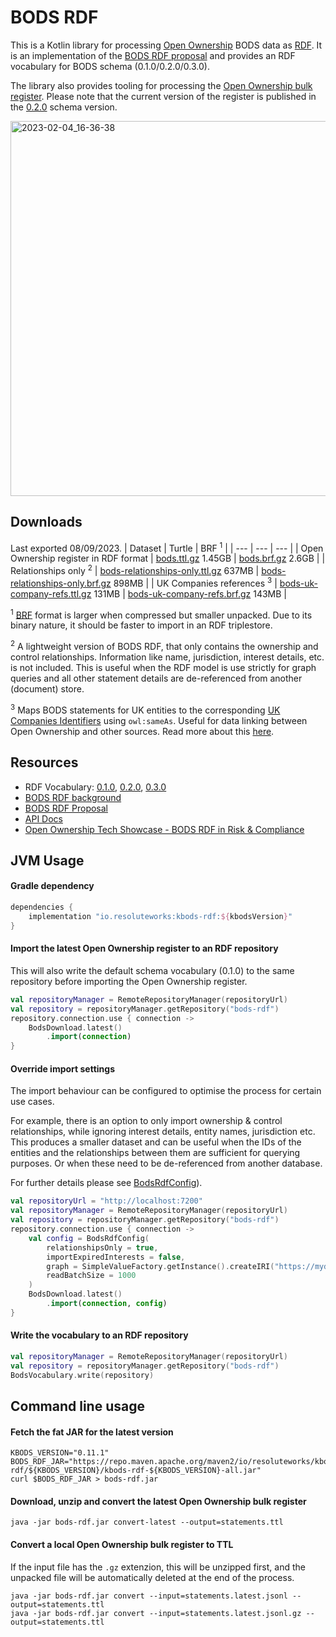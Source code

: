 # BODS RDF

This is a Kotlin library for processing [Open Ownership](https://www.openownership.org/) BODS data 
as [RDF](https://www.w3.org/RDF/). It is an implementation of the [BODS RDF proposal](https://docs.google.com/document/d/1vej-UkK7QtmfKrmU6aD15vceIzJDsCv1jbHCJWgn9hs)
and provides an RDF vocabulary for BODS schema (0.1.0/0.2.0/0.3.0).

The library also provides tooling for processing the [Open Ownership bulk register](https://register.openownership.org/download).
Please note that the current version of the register is published in the [0.2.0](https://standard.openownership.org/en/0.2.0/)
schema version.

<img width="600" alt="2023-02-04_16-36-38" src="https://user-images.githubusercontent.com/2995576/216779559-64e9e754-efdb-44bd-8b9a-a1f87c643332.png">

## Downloads
Last exported 08/09/2023.
| Dataset | Turtle | BRF <sup>1</sup> |
| --- | --- | --- |
| Open Ownership register in RDF format | [bods.ttl.gz](https://bods-rdf.s3-eu-west-1.amazonaws.com/data/bods.ttl.gz) 1.45GB | [bods.brf.gz](https://bods-rdf.s3-eu-west-1.amazonaws.com/data/bods.brf.gz) 2.6GB |
| Relationships only <sup>2</sup> | [bods-relationships-only.ttl.gz](https://bods-rdf.s3-eu-west-1.amazonaws.com/data/bods-relationships-only.ttl.gz) 637MB | [bods-relationships-only.brf.gz](https://bods-rdf.s3-eu-west-1.amazonaws.com/data/bods-relationships-only.brf.gz) 898MB |
| UK Companies references <sup>3</sup> | [bods-uk-company-refs.ttl.gz](https://bods-rdf.s3-eu-west-1.amazonaws.com/data/bods-uk-company-refs.ttl.gz) 131MB | [bods-uk-company-refs.brf.gz](https://bods-rdf.s3-eu-west-1.amazonaws.com/data/bods-uk-company-refs.brf.gz) 143MB |

<sup>1</sup> [BRF](https://rdf4j.org/javadoc/latest/org/eclipse/rdf4j/rio/RDFFormat.html#BINARY) format is larger when compressed but smaller unpacked.
Due to its binary nature, it should be faster to import in an RDF triplestore.   


<sup>2</sup> A lightweight version of BODS RDF, that only contains the ownership and control relationships.
Information like name, jurisdiction, interest details, etc. is not included. This is useful when the RDF model is use strictly
for graph queries and all other statement details are de-referenced from another (document) store.


<sup>3</sup> Maps BODS statements for UK entities to the corresponding 
[UK Companies Identifiers](https://www.data.gov.uk/dataset/5a33338a-e142-4f05-9458-ca7283f410b3/company-identifiers-uris) using `owl:sameAs`.
Useful for data linking between Open Ownership and other sources.
Read more about this [here](https://world.hey.com/cos/using-bods-rdf-to-link-beneficial-ownership-records-with-other-datasets-0383cbd9).


## Resources
* RDF Vocabulary:
[0.1.0](https://github.com/cosmin-marginean/kbods/blob/main/kbods-rdf/src/main/resources/vocabulary/bods-vocabulary-0.1.0.ttl),
[0.2.0](https://github.com/cosmin-marginean/kbods/blob/main/kbods-rdf/src/main/resources/vocabulary/bods-vocabulary-0.2.0.ttl),
[0.3.0](https://github.com/cosmin-marginean/kbods/blob/main/kbods-rdf/src/main/resources/vocabulary/bods-vocabulary-0.3.0.ttl)
* [BODS RDF background](https://world.hey.com/cos/an-rdf-vocabulary-for-beneficial-ownership-data-7a762fe1)
* [BODS RDF Proposal](https://docs.google.com/document/d/1vej-UkK7QtmfKrmU6aD15vceIzJDsCv1jbHCJWgn9hs)
* [API Docs](https://cosmin-marginean.github.io/bods-rdf/dokka)
* [Open Ownership Tech Showcase - BODS RDF in Risk & Compliance](https://github.com/cosmin-marginean/bods-rdf/blob/main/docs/OO-TechShowcase-May2022.pdf)

## JVM Usage
#### Gradle dependency
```groovy
dependencies {
    implementation "io.resoluteworks:kbods-rdf:${kbodsVersion}"
}
```

#### Import the latest Open Ownership register to an RDF repository
This will also write the default schema vocabulary (0.1.0) to the same repository before importing the Open Ownership register.
```kotlin
val repositoryManager = RemoteRepositoryManager(repositoryUrl)
val repository = repositoryManager.getRepository("bods-rdf")
repository.connection.use { connection ->
    BodsDownload.latest()
        .import(connection)
}
```

#### Override import settings
The import behaviour can be configured to optimise the process for certain use cases.

For example, there is an option to only import ownership & control relationships,
while ignoring interest details, entity names, jurisdiction etc. This produces a smaller dataset and can be useful
when the IDs of the entities and the relationships between them are sufficient for querying purposes. Or when these need to be de-referenced from another database.

For further details please see [BodsRdfConfig]([https://cosmin-marginean.github.io/kbods/dokka/kbods-rdf/kbods-rdf/org.kbods.rdf/-bods-rdf-config/index.html)).

```kotlin
val repositoryUrl = "http://localhost:7200"
val repositoryManager = RemoteRepositoryManager(repositoryUrl)
val repository = repositoryManager.getRepository("bods-rdf")
repository.connection.use { connection ->
    val config = BodsRdfConfig(
        relationshipsOnly = true,
        importExpiredInterests = false,
        graph = SimpleValueFactory.getInstance().createIRI("https://mydomain.com", "mygraph"),
        readBatchSize = 1000
    )
    BodsDownload.latest()
        .import(connection, config)
}
```

#### Write the vocabulary to an RDF repository
```kotlin
val repositoryManager = RemoteRepositoryManager(repositoryUrl)
val repository = repositoryManager.getRepository("bods-rdf")
BodsVocabulary.write(repository)
```

## Command line usage

#### Fetch the fat JAR for the latest version
```shell
KBODS_VERSION="0.11.1"
BODS_RDF_JAR="https://repo.maven.apache.org/maven2/io/resoluteworks/kbods-rdf/${KBODS_VERSION}/kbods-rdf-${KBODS_VERSION}-all.jar"
curl $BODS_RDF_JAR > bods-rdf.jar
```

#### Download, unzip and convert the latest Open Ownership bulk register
```shell
java -jar bods-rdf.jar convert-latest --output=statements.ttl
```

#### Convert a local Open Ownership bulk register to TTL
If the input file has the `.gz` extenzion, this will be unzipped first, and the unpacked file will be automatically deleted at the end of the process.
```shell
java -jar bods-rdf.jar convert --input=statements.latest.jsonl --output=statements.ttl
java -jar bods-rdf.jar convert --input=statements.latest.jsonl.gz --output=statements.ttl
```
